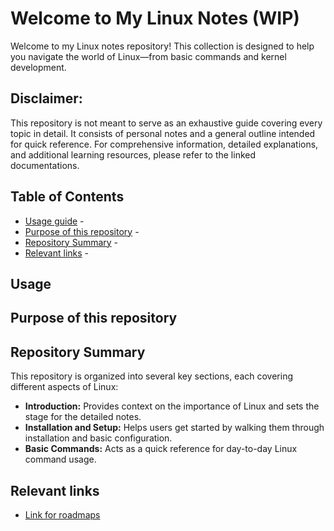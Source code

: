 # Welcome to My Linux Notes (WIP)

Welcome to my Linux notes repository! This collection is designed to help you navigate the world of Linux—from basic commands and kernel development.

## Disclaimer:

This repository is not meant to serve as an exhaustive guide covering every topic in detail. It consists of personal notes and a general outline intended for quick reference. For comprehensive information, detailed explanations, and additional learning resources, please refer to the linked documentations.

## Table of Contents

- [Usage guide](#usage) - 
- [Purpose of this repository](#purpose) -
- [Repository Summary](#repository-summary) - 
- [Relevant links](#relevant-links) -
 
## Usage

## Purpose of this repository

## Repository Summary

This repository is organized into several key sections, each covering different aspects of Linux:
- **Introduction:** Provides context on the importance of Linux and sets the stage for the detailed notes.
- **Installation and Setup:** Helps users get started by walking them through installation and basic configuration.
- **Basic Commands:** Acts as a quick reference for day-to-day Linux command usage.

## Relevant links
 - [Link for roadmaps](https://roadmap.sh/)
